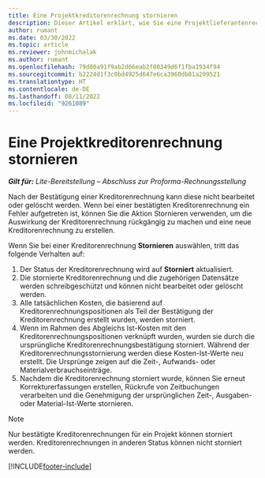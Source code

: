 ```yaml
---
title: Eine Projektkreditorenrechnung stornieren
description: Dieser Artikel erklärt, wie Sie eine Projektlieferantenrechnung in Microsoft Dynamics 365 Project Operations stornieren und welche finanziellen Auswirkungen das Stornieren einer Projektlieferantenrechnung hat.
author: rumant
ms.date: 03/30/2022
ms.topic: article
ms.reviewer: johnmichalak
ms.author: rumant
ms.openlocfilehash: 79d00a91f9ab2d66eab2f80349d6f1fba1934f94
ms.sourcegitcommit: b2224d1f3c0bd4925d647e6ca3960db81a209521
ms.translationtype: HT
ms.contentlocale: de-DE
ms.lasthandoff: 08/11/2022
ms.locfileid: "9261089"
---
```

# <a name="cancel-a-project-vendor-invoice"></a>Eine Projektkreditorenrechnung stornieren

_**Gilt für:** Lite-Bereitstellung – Abschluss zur Proforma-Rechnungsstellung_

Nach der Bestätigung einer Kreditorenrechnung kann diese nicht bearbeitet oder gelöscht werden. Wenn bei einer bestätigten Kreditorenrechnung ein Fehler aufgetreten ist, können Sie die Aktion Stornieren verwenden, um die Auswirkung der Kreditorenrechnung rückgängig zu machen und eine neue Kreditorenrechnung zu erstellen.

Wenn Sie bei einer Kreditorenrechnung **Stornieren** auswählen, tritt das folgende Verhalten auf:

1. Der Status der Kreditorenrechnung wird auf **Storniert** aktualisiert.
2. Die stornierte Kreditorenrechnung und die zugehörigen Datensätze werden schreibgeschützt und können nicht bearbeitet oder gelöscht werden.
3. Alle tatsächlichen Kosten, die basierend auf Kreditorenrechnungspositionen als Teil der Bestätigung der Kreditorenrechnung erstellt wurden, werden storniert.
4. Wenn im Rahmen des Abgleichs Ist-Kosten mit den Kreditorenrechnungspositionen verknüpft wurden, wurden sie durch die ursprüngliche Kreditorenrechnungsbestätigung storniert. Während der Kreditorenrechnungsstornierung werden diese Kosten-Ist-Werte neu erstellt. Die Ursprünge zeigen auf die Zeit-, Aufwands- oder Materialverbrauchseinträge.
5. Nachdem die Kreditorenrechnung storniert wurde, können Sie erneut Korrekturerfassungen erstellen, Rückrufe von Zeitbuchungen verarbeiten und die Genehmigung der ursprünglichen Zeit-, Ausgaben- oder Material-Ist-Werte stornieren.

> [!NOTE]
> Nur bestätigte Kreditorenrechnungen für ein Projekt können storniert werden. Kreditorenrechnungen in anderen Status können nicht storniert werden.

[!INCLUDE[footer-include](../../includes/footer-banner.md)]
